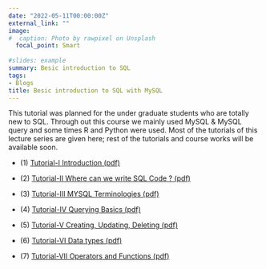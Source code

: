 ```yaml
---
date: "2022-05-11T00:00:00Z"
external_link: ""
image:
#  caption: Photo by rawpixel on Unsplash
  focal_point: Smart
  
#slides: example
summary: Besic introduction to SQL 
tags:
- Blogs
title: Besic introduction to SQL with MySQL
---
```

This tutorial was planned for the under graduate students who are totally new to SQL. Through out this course we mainly used MySQL & MySQL query and some times R and Python were used. Most of the tutorials of this lecture series are given here; rest of the tutorials and course works will be available soon.



- (1) [Tutorial-I  Introduction (pdf)](https://drive.google.com/file/d/1zT1o_37lN6wIJvmPmONzatcp4EhZjS-6/view?usp=sharig)

- (2) [Tutorial-II  Where can we write SQL Code ? (pdf)](https://drive.google.com/file/d/1pHy3ls6IK5r4QN8OAM3zPRsSd_Bm6lSn/view?usp=sharing)

- (3) [Tutorial-III  MYSQL Terminologies (pdf)](https://drive.google.com/file/d/1IarwG7R3c8JRNI0CkdktONjUfWLjUsRB/view?usp=sharing)

- (4) [Tutorial-IV  Querying Basics (pdf)](https://drive.google.com/file/d/1xGj0GzsFWiU_GK8CkVcRn5pKcYxjW_2R/view?usp=sharing)

- (5) [Tutorial-V  Creating, Updating, Deleting (pdf)](https://drive.google.com/file/d/1SYAb3Q7DYn3zgZZEHNlfC8zOmuvZ1x7K/view?usp=sharing)

- (6) [Tutorial-VI  Data types (pdf)](https://drive.google.com/file/d/1n4Rf0Hhir963VRzF1qdnBlb9rgamnI8i/view?usp=sharing)

- (7) [Tutorial-VII  Operators and Functions (pdf)](https://drive.google.com/file/d/1gGgx_37aO3wl1s32Lj0GZgyTZSLcrulM/view?usp=sharing)


